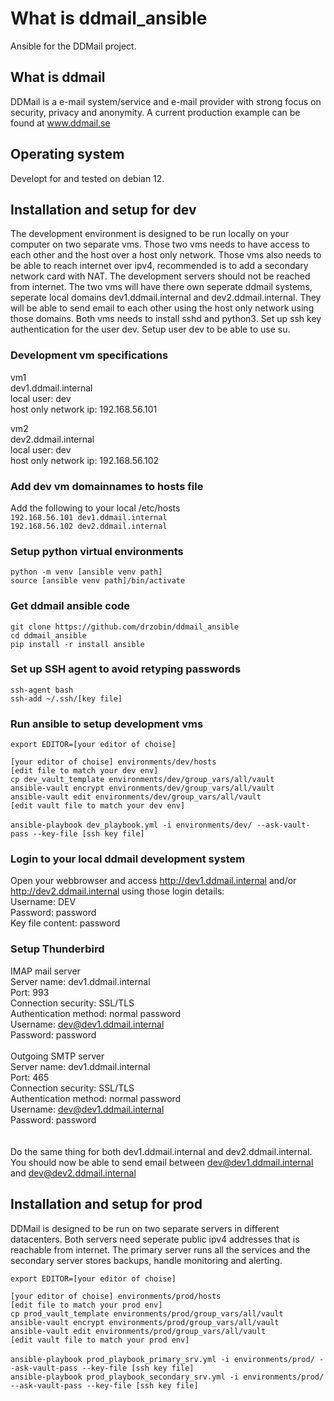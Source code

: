 # What is ddmail_ansible
Ansible for the DDMail project. 

## What is ddmail
DDMail is a e-mail system/service and e-mail provider with strong focus on security, privacy and anonymity. A current production example can be found at www.ddmail.se

## Operating system
Developt for and tested on debian 12.

## Installation and setup for dev
The development environment is designed to be run locally on your computer on two separate vms. Those two vms needs to have access to each other and the host over a host only network. Those vms also needs to be able to reach internet over ipv4, recommended is to add a secondary network card with NAT. The development servers should not be reached from internet. The two vms will have there own seperate ddmail systems, seperate local domains dev1.ddmail.internal and dev2.ddmail.internal. They will be able to send email to each other using the host only network using those domains. Both vms needs to install sshd and python3. Set up ssh key authentication for the user dev. Setup user dev to be able to use su.

### Development vm specifications
vm1<br>
dev1.ddmail.internal<br>
local user: dev<br>
host only network ip: 192.168.56.101<br>
<p>
vm2<br> 
dev2.ddmail.internal<br>
local user: dev<br>
host only network ip: 192.168.56.102<br>

### Add dev vm domainnames to hosts file
Add the following to your local /etc/hosts<br>
`192.168.56.101	dev1.ddmail.internal`<br>
`192.168.56.102	dev2.ddmail.internal`

### Setup python virtual environments
`python -m venv [ansible venv path]`<br>
`source [ansible venv path]/bin/activate`

### Get ddmail ansible code
`git clone https://github.com/drzobin/ddmail_ansible`<br>
`cd ddmail_ansible`<br>
`pip install -r install ansible`

### Set up SSH agent to avoid retyping passwords
`ssh-agent bash`<br>
`ssh-add ~/.ssh/[key file]`

### Run ansible to setup development vms
`export EDITOR=[your editor of choise]`<br>

`[your editor of choise] environments/dev/hosts`<br>
`[edit file to match your dev env]`<br>
`cp dev_vault_template environments/dev/group_vars/all/vault`<br>
`ansible-vault encrypt environments/dev/group_vars/all/vault`<br>
`ansible-vault edit environments/dev/group_vars/all/vault`<br>
`[edit vault file to match your dev env]`<br>
<br>
`ansible-playbook dev_playbook.yml -i environments/dev/ --ask-vault-pass --key-file [ssh key file]`

### Login to your local ddmail development system
Open your webbrowser and access http://dev1.ddmail.internal and/or http://dev2.ddmail.internal using those login details:<br>
Username: DEV<br>
Password: password<br>
Key file content: password<br>

### Setup Thunderbird
IMAP mail server<br>
Server name: dev1.ddmail.internal<br>
Port: 993<br>
Connection security: SSL/TLS<br>
Authentication method: normal password<br>
Username: dev@dev1.ddmail.internal<br>
Password: password<br>
<br>
Outgoing SMTP server<br>
Server name: dev1.ddmail.internal<br>
Port: 465<br>
Connection security: SSL/TLS<br>
Authentication method: normal password<br>
Username: dev@dev1.ddmail.internal<br>
Password: password<br>
<br> 
<br>
Do the same thing for both dev1.ddmail.internal and dev2.ddmail.internal. You should now be able to send email between dev@dev1.ddmail.internal and dev@dev2.ddmail.internal

## Installation and setup for prod
DDMail is designed to be run on two separate servers in different datacenters. Both servers need seperate public ipv4 addresses that is reachable from internet. The primary server runs all the services and the secondary server stores backups, handle monitoring and alerting.

`export EDITOR=[your editor of choise]`<br>

`[your editor of choise] environments/prod/hosts`<br>
`[edit file to match your prod env]`<br>
`cp prod_vault_template environments/prod/group_vars/all/vault`<br>
`ansible-vault encrypt environments/prod/group_vars/all/vault`<br>
`ansible-vault edit environments/prod/group_vars/all/vault`<br>
`[edit vault file to match your prod env]`<br>
<br>
`ansible-playbook prod_playbook_primary_srv.yml -i environments/prod/ --ask-vault-pass --key-file [ssh key file]`
<br>
`ansible-playbook prod_playbook_secondary_srv.yml -i environments/prod/ --ask-vault-pass --key-file [ssh key file]`
